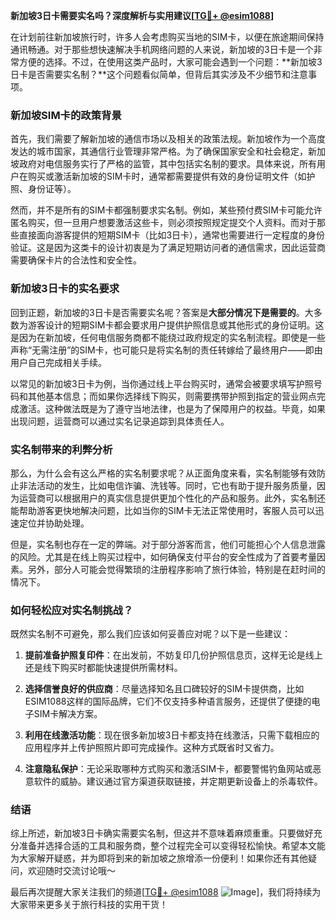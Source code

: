 **新加坡3日卡需要实名吗？深度解析与实用建议[[TG💪+ @esim1088](https://t.me/s/esim1088)]**

在计划前往新加坡旅行时，许多人会考虑购买当地的SIM卡，以便在旅途期间保持通讯畅通。对于那些想快速解决手机网络问题的人来说，新加坡的3日卡是一个非常方便的选择。不过，在使用这类产品时，大家可能会遇到一个问题：**新加坡3日卡是否需要实名制？**这个问题看似简单，但背后其实涉及不少细节和注意事项。

### 新加坡SIM卡的政策背景

首先，我们需要了解新加坡的通信市场以及相关的政策法规。新加坡作为一个高度发达的城市国家，其通信行业管理非常严格。为了确保国家安全和社会稳定，新加坡政府对电信服务实行了严格的监管，其中包括实名制的要求。具体来说，所有用户在购买或激活新加坡的SIM卡时，通常都需要提供有效的身份证明文件（如护照、身份证等）。

然而，并不是所有的SIM卡都强制要求实名制。例如，某些预付费SIM卡可能允许匿名购买，但一旦用户想要激活这些卡，则必须按照规定提交个人资料。而对于那些直接面向游客提供的短期SIM卡（比如3日卡），通常也需要进行一定程度的身份验证。这是因为这类卡的设计初衷是为了满足短期访问者的通信需求，因此运营商需要确保卡片的合法性和安全性。

### 新加坡3日卡的实名要求

回到正题，新加坡的3日卡是否需要实名呢？答案是**大部分情况下是需要的**。大多数为游客设计的短期SIM卡都会要求用户提供护照信息或其他形式的身份证明。这是因为在新加坡，任何电信服务商都不能绕过政府规定的实名制流程。即使是一些声称“无需注册”的SIM卡，也可能只是将实名制的责任转嫁给了最终用户——即由用户自己完成相关手续。

以常见的新加坡3日卡为例，当你通过线上平台购买时，通常会被要求填写护照号码和其他基本信息；而如果你选择线下购买，则需要携带护照到指定的营业网点完成激活。这种做法既是为了遵守当地法律，也是为了保障用户的权益。毕竟，如果出现问题，运营商可以通过实名记录追踪到具体责任人。

### 实名制带来的利弊分析

那么，为什么会有这么严格的实名制要求呢？从正面角度来看，实名制能够有效防止非法活动的发生，比如电信诈骗、洗钱等。同时，它也有助于提升服务质量，因为运营商可以根据用户的真实信息提供更加个性化的产品和服务。此外，实名制还能帮助游客更快地解决问题，比如当你的SIM卡无法正常使用时，客服人员可以迅速定位并协助处理。

但是，实名制也存在一定的弊端。对于部分游客而言，他们可能担心个人信息泄露的风险。尤其是在线上购买过程中，如何确保支付平台的安全性成为了首要考量因素。另外，部分人可能会觉得繁琐的注册程序影响了旅行体验，特别是在赶时间的情况下。

### 如何轻松应对实名制挑战？

既然实名制不可避免，那么我们应该如何妥善应对呢？以下是一些建议：

1. **提前准备护照复印件**：在出发前，不妨复印几份护照信息页，这样无论是线上还是线下购买时都能快速提供所需材料。
   
2. **选择信誉良好的供应商**：尽量选择知名且口碑较好的SIM卡提供商，比如ESIM1088这样的国际品牌，它们不仅支持多种语言服务，还提供了便捷的电子SIM卡解决方案。

3. **利用在线激活功能**：现在很多新加坡3日卡都支持在线激活，只需下载相应的应用程序并上传护照照片即可完成操作。这种方式既省时又省力。

4. **注意隐私保护**：无论采取哪种方式购买和激活SIM卡，都要警惕钓鱼网站或恶意软件的威胁。建议通过官方渠道获取链接，并定期更新设备上的杀毒软件。

### 结语

综上所述，新加坡3日卡确实需要实名制，但这并不意味着麻烦重重。只要做好充分准备并选择合适的工具和服务商，整个过程完全可以变得轻松愉快。希望本文能为大家解开疑惑，并为即将到来的新加坡之旅增添一份便利！如果你还有其他疑问，欢迎随时交流讨论哦～

最后再次提醒大家关注我们的频道[[TG💪+ @esim1088](https://t.me/s/esim1088) ![Image](https://i.postimg.cc/4NQfJmqS/Snipaste-2025-05-13-00-14-12.png)]，我们将持续为大家带来更多关于旅行科技的实用干货！